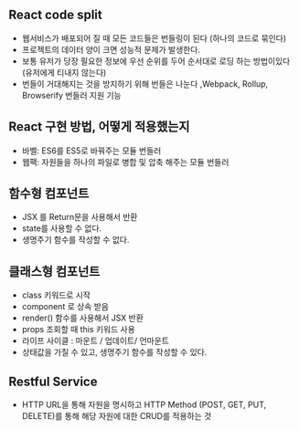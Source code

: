 ## React code split
- 웹서비스가 배포되어 질 때 모든 코드들은 번들링이 된다 (하나의 코드로 묶인다) 
- 프로젝트의 데이터 양이 크면 성능적 문제가 발생한다. 
- 보통 유저가 당장 필요한 정보에 우선 순위를 두어 순서대로 로딩 하는 방법이있다 (유저에게 티내지 않는다)
- 번들이 거대해지는 것을 방지하기 위해 번들은 나눈다 ,Webpack, Rollup, Browserify 번들러 지원 기능

## React 구현 방법, 어떻게 적용했는지
 - 바벨: ES6를 ES5로 바꿔주는 모듈 번들러
 - 웹팩: 자원들을 하나의 파일로 병합 및 압축 해주는 모듈 번들러

## 함수형 컴포넌트
- JSX 를 Return문을 사용해서 반환
- state를 사용할 수 없다.
- 생명주기 함수를 작성할 수 없다.
  
## 클래스형 컴포넌트
- class 키워드로 시작
- component 로 상속 받음
- render() 함수를 사용해서 JSX 반환
- props 조회할 때 this 키워드 사용
- 라이프 사이클 : 마운트 / 업데이트/ 언마운트
- 상태값을 가질 수 있고, 생명주기 함수를 작성할 수 있다.

## Restful Service
- HTTP URL을 통해 자원을 명시하고 HTTP Method (POST, GET, PUT, DELETE)를 통해 해당 자원에 대한 CRUD를 적용하는 것

